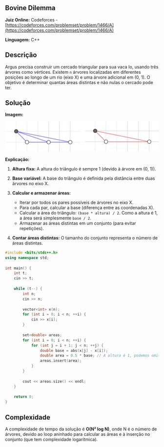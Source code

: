 ## Bovine Dilemma

**Juiz Online:** Codeforces - [https://codeforces.com/problemset/problem/1466/A](https://codeforces.com/problemset/problem/1466/A)

**Linguagem:** C++

## Descrição

Argus precisa construir um cercado triangular para sua vaca Io, usando três árvores como vértices. Existem `n` árvores localizadas em diferentes posições ao longo de um rio (eixo X) e uma árvore adicional em (0, 1). O objetivo é determinar quantas áreas distintas e não nulas o cercado pode ter.

## Solução

**Imagem:**

![image](sample.png)

**Explicação:**

1. **Altura fixa:**  A altura do triângulo é sempre 1 (devido à árvore em (0, 1)).

2. **Base variável:** A base do triângulo é definida pela distância entre duas árvores no eixo X.

3. **Calcular e armazenar áreas:**
   - Iterar por todos os pares possíveis de árvores no eixo X.
   - Para cada par, calcular a base (diferença entre as coordenadas X).
   - Calcular a área do triângulo: `(base * altura) / 2`. Como a altura é 1, a área será simplesmente `base / 2`.
   - Armazenar as áreas distintas em um conjunto (para evitar repetições).

4. **Contar áreas distintas:** O tamanho do conjunto representa o número de áreas distintas.

```c++
#include <bits/stdc++.h>
using namespace std;

int main() {
    int t;
    cin >> t;

    while (t--) {
        int n;
        cin >> n;

        vector<int> x(n);
        for (int i = 0; i < n; ++i) {
            cin >> x[i];
        }

        set<double> areas;
        for (int i = 0; i < n; ++i) {
            for (int j = i + 1; j < n; ++j) {
                double base = abs(x[j] - x[i]);
                double area = 0.5 * base; // A altura é 1, podemos omitir
                areas.insert(area);
            }
        }

        cout << areas.size() << endl;
    }

    return 0;
}
```

## Complexidade

A complexidade de tempo da solução é **O(N² log N)**, onde N é o número de árvores, devido ao loop aninhado para calcular as áreas e à inserção no conjunto (que tem complexidade logarítmica).
